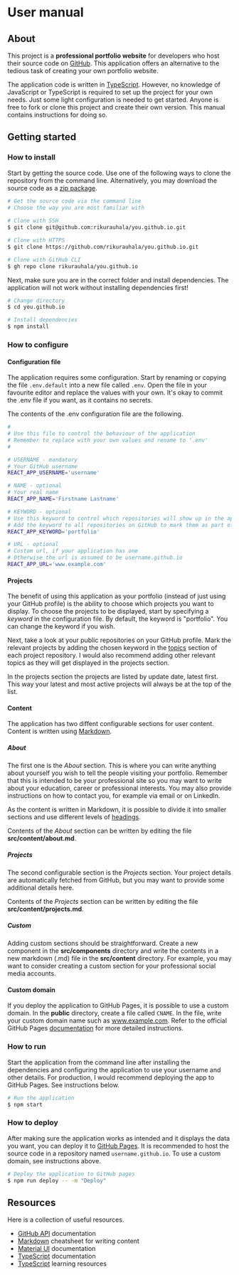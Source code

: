 # User manual

## About

This project is a **professional portfolio website** for developers who host their source code on [GitHub](https://github.com/). This application offers an alternative to the tedious task of creating your own portfolio website.

The application code is written in [TypeScript](https://www.typescriptlang.org/). However, no knowledge of JavaScript or TypeScript is required to set up the project for your own needs. Just some light configuration is needed to get started. Anyone is free to fork or clone this project and create their own version. This manual contains instructions for doing so.

## Getting started

### How to install

Start by getting the source code. Use one of the following ways to clone the repository from the command line. Alternatively, you may download the source code as a [zip package](https://github.com/rikurauhala/you.github.io/archive/refs/heads/main.zip).

```bash
# Get the source code via the command line
# Choose the way you are most familiar with
 
# Clone with SSH
$ git clone git@github.com:rikurauhala/you.github.io.git

# Clone with HTTPS
$ git clone https://github.com/rikurauhala/you.github.io.git

# Clone with GitHub CLI
$ gh repo clone rikurauhala/you.github.io
```

Next, make sure you are in the correct folder and install dependencies. The application will not work without installing dependencies first!

```bash
# Change directory
$ cd you.github.io

# Install dependencies
$ npm install
```

### How to configure

#### Configuration file

The application requires some configuration. Start by renaming or copying the file `.env.default` into a new file called `.env`. Open the file in your favourite editor and replace the values with your own. It's okay to commit the .env file if you want, as it contains no secrets.

The contents of the .env configuration file are the following.

```bash
#
# Use this file to control the behaviour of the application
# Remember to replace with your own values and rename to '.env'
#

# USERNAME - mandatory
# Your GitHub username
REACT_APP_USERNAME='username'

# NAME - optional
# Your real name
REACT_APP_NAME='Firstname Lastname'

# KEYWORD - optional
# Use this keyword to control which repositories will show up in the application
# Add the keyword to all repositories on GitHub to mark them as part of your portfolio
REACT_APP_KEYWORD='portfolio'

# URL - optional
# Custom url, if your application has one
# Otherwise the url is assumed to be username.github.io
REACT_APP_URL='www.example.com'
```

#### Projects

The benefit of using this application as your portfolio (instead of just using your GitHub profile) is the ability to choose which projects you want to display. To choose the projects to be displayed, start by specifying a *keyword* in the configuration file. By default, the keyword is "portfolio". You can change the keyword if you wish.

Next, take a look at your public repositories on your GitHub profile. Mark the relevant projects by adding the chosen keyword in the [topics](https://docs.github.com/en/repositories/managing-your-repositorys-settings-and-features/customizing-your-repository/classifying-your-repository-with-topics) section of each project repository. I would also recommend adding other relevant topics as they will get displayed in the projects section.

In the projects section the projects are listed by update date, latest first. This way your latest and most active projects will always be at the top of the list.

#### Content

The application has two diffent configurable sections for user content. Content is written using [Markdown](https://www.markdownguide.org/cheat-sheet/).

##### About

The first one is the *About* section. This is where you can write anything about yourself you wish to tell the people visiting your portfolio. Remember that this is intended to be your professional site so you may want to write about your education, career or professional interests. You may also provide instructions on how to contact you, for example via email or on LinkedIn.

As the content is written in Markdown, it is possible to divide it into smaller sections and use different levels of [headings](https://www.markdownguide.org/basic-syntax/#headings).

Contents of the *About* section can be written by editing the file **src/content/about.md**.

##### Projects

The second configurable section is the *Projects* section. Your project details are automatically fetched from GitHub, but you may want to provide some additional details here.

Contents of the *Projects* section can be written by editing the file **src/content/projects.md**.

##### Custom

Adding custom sections should be straightforward. Create a new component in the **src/components** directory and write the contents in a new markdown (.md) file in the **src/content** directory. For example, you may want to consider creating a custom section for your professional social media accounts.

#### Custom domain

If you deploy the application to GitHub Pages, it is possible to use a custom domain. In the **public** directory, create a file called `CNAME`. In the file, write your custom domain name such as www.example.com. Refer to the official GitHub Pages [documentation](https://docs.github.com/en/pages/configuring-a-custom-domain-for-your-github-pages-site/about-custom-domains-and-github-pages) for more detailed instructions.

### How to run

Start the application from the command line after installing the dependencies and configuring the application to use your username and other details. For production, I would recommend deploying the app to GitHub Pages. See instructions below.

```bash
# Run the application
$ npm start
```

### How to deploy

After making sure the application works as intended and it displays the data you want, you can deploy it to [GitHub Pages](https://pages.github.com/). It is recommended to host the source code in a repository named `username.github.io`. To use a custom domain, see instructions above.

```bash
# Deploy the application to GitHub pages
$ npm run deploy -- -m "Deploy"
```

## Resources

Here is a collection of useful resources.

- [GitHub API](https://docs.github.com/en/rest) documentation
- [Markdown](https://www.markdownguide.org/cheat-sheet/) cheatsheet for writing content
- [Material UI](https://mui.com/material-ui/getting-started/overview/) documentation
- [TypeScript](https://www.typescriptlang.org/docs/) documentation
- [TypeScript](https://fullstackopen.com/en/part9) learning resources
